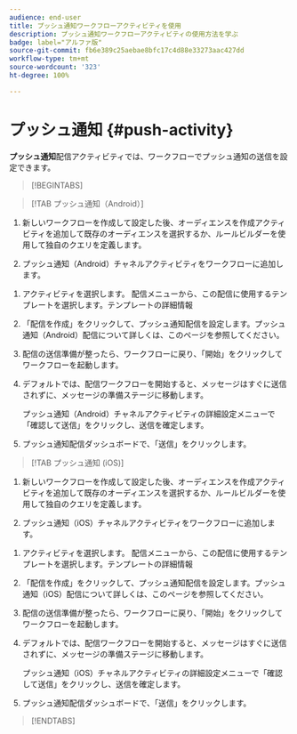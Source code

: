 ```yaml
---
audience: end-user
title: プッシュ通知ワークフローアクティビティを使用
description: プッシュ通知ワークフローアクティビティの使用方法を学ぶ
badge: label="アルファ版"
source-git-commit: fb6e389c25aebae8bfc17c4d88e33273aac427dd
workflow-type: tm+mt
source-wordcount: '323'
ht-degree: 100%

---
```



# プッシュ通知 {#push-activity}

**プッシュ通知**&#x200B;配信アクティビティでは、ワークフローでプッシュ通知の送信を設定できます。

>[!BEGINTABS]

>[!TAB プッシュ通知（Android）]

1. 新しいワークフローを作成して設定した後、オーディエンスを作成アクティビティを追加して既存のオーディエンスを選択するか、ルールビルダーを使用して独自のクエリを定義します。

1. プッシュ通知（Android）チャネルアクティビティをワークフローに追加します。

<!--
1. Select the Type of delivery:

    * Single delivery: Choose this option if you want the push notification to be sent only once. You have the flexibility to choose whether or not to include an outbound transition from this activity.

    * Recurring delivery: Choose this option if you want the push notification to be sent multiple times based on a defined frequency. The frequency can be configured using a Scheduler activity, allowing you to schedule the push notification to be sent at regular intervals.
-->

1. アクティビティを選択します。 配信メニューから、この配信に使用するテンプレートを選択します。テンプレートの詳細情報

1. 「配信を作成」をクリックして、プッシュ通知配信を設定します。プッシュ通知（Android）配信について詳しくは、このページを参照してください。

1. 配信の送信準備が整ったら、ワークフローに戻り、「開始」をクリックしてワークフローを起動します。

1. デフォルトでは、配信ワークフローを開始すると、メッセージはすぐに送信されずに、メッセージの準備ステージに移動します。

   プッシュ通知（Android）チャネルアクティビティの詳細設定メニューで「確認して送信」をクリックし、送信を確定します。

1. プッシュ通知配信ダッシュボードで、「送信」をクリックします。

>[!TAB プッシュ通知 (iOS)]

1. 新しいワークフローを作成して設定した後、オーディエンスを作成アクティビティを追加して既存のオーディエンスを選択するか、ルールビルダーを使用して独自のクエリを定義します。

1. プッシュ通知（iOS）チャネルアクティビティをワークフローに追加します。

<!--
1. Select the Type of delivery:

    * Single delivery: Choose this option if you want the push notification to be sent only once. You have the flexibility to choose whether or not to include an outbound transition from this activity.

    * Recurring delivery: Choose this option if you want the push notification to be sent multiple times based on a defined frequency. The frequency can be configured using a Scheduler activity, allowing you to schedule the push notification to be sent at regular intervals.
-->

1. アクティビティを選択します。 配信メニューから、この配信に使用するテンプレートを選択します。テンプレートの詳細情報

1. 「配信を作成」をクリックして、プッシュ通知配信を設定します。プッシュ通知（iOS）配信について詳しくは、このページを参照してください。

1. 配信の送信準備が整ったら、ワークフローに戻り、「開始」をクリックしてワークフローを起動します。

1. デフォルトでは、配信ワークフローを開始すると、メッセージはすぐに送信されずに、メッセージの準備ステージに移動します。

   プッシュ通知（iOS）チャネルアクティビティの詳細設定メニューで「確認して送信」をクリックし、送信を確定します。

1. プッシュ通知配信ダッシュボードで、「送信」をクリックします。

>[!ENDTABS]
